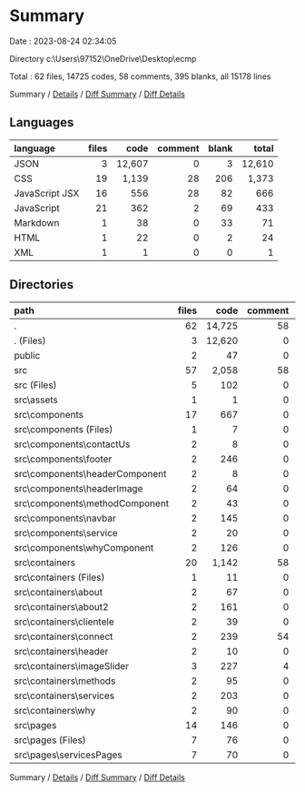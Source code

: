 # Summary

Date : 2023-08-24 02:34:05

Directory c:\\Users\\97152\\OneDrive\\Desktop\\ecmp

Total : 62 files,  14725 codes, 58 comments, 395 blanks, all 15178 lines

Summary / [Details](details.md) / [Diff Summary](diff.md) / [Diff Details](diff-details.md)

## Languages
| language | files | code | comment | blank | total |
| :--- | ---: | ---: | ---: | ---: | ---: |
| JSON | 3 | 12,607 | 0 | 3 | 12,610 |
| CSS | 19 | 1,139 | 28 | 206 | 1,373 |
| JavaScript JSX | 16 | 556 | 28 | 82 | 666 |
| JavaScript | 21 | 362 | 2 | 69 | 433 |
| Markdown | 1 | 38 | 0 | 33 | 71 |
| HTML | 1 | 22 | 0 | 2 | 24 |
| XML | 1 | 1 | 0 | 0 | 1 |

## Directories
| path | files | code | comment | blank | total |
| :--- | ---: | ---: | ---: | ---: | ---: |
| . | 62 | 14,725 | 58 | 395 | 15,178 |
| . (Files) | 3 | 12,620 | 0 | 35 | 12,655 |
| public | 2 | 47 | 0 | 3 | 50 |
| src | 57 | 2,058 | 58 | 357 | 2,473 |
| src (Files) | 5 | 102 | 0 | 19 | 121 |
| src\\assets | 1 | 1 | 0 | 0 | 1 |
| src\\components | 17 | 667 | 0 | 109 | 776 |
| src\\components (Files) | 1 | 7 | 0 | 0 | 7 |
| src\\components\\contactUs | 2 | 8 | 0 | 3 | 11 |
| src\\components\\footer | 2 | 246 | 0 | 27 | 273 |
| src\\components\\headerComponent | 2 | 8 | 0 | 3 | 11 |
| src\\components\\headerImage | 2 | 64 | 0 | 11 | 75 |
| src\\components\\methodComponent | 2 | 43 | 0 | 11 | 54 |
| src\\components\\navbar | 2 | 145 | 0 | 29 | 174 |
| src\\components\\service | 2 | 20 | 0 | 2 | 22 |
| src\\components\\whyComponent | 2 | 126 | 0 | 23 | 149 |
| src\\containers | 20 | 1,142 | 58 | 200 | 1,400 |
| src\\containers (Files) | 1 | 11 | 0 | 0 | 11 |
| src\\containers\\about | 2 | 67 | 0 | 10 | 77 |
| src\\containers\\about2 | 2 | 161 | 0 | 33 | 194 |
| src\\containers\\clientele | 2 | 39 | 0 | 5 | 44 |
| src\\containers\\connect | 2 | 239 | 54 | 44 | 337 |
| src\\containers\\header | 2 | 10 | 0 | 4 | 14 |
| src\\containers\\imageSlider | 3 | 227 | 4 | 46 | 277 |
| src\\containers\\methods | 2 | 95 | 0 | 14 | 109 |
| src\\containers\\services | 2 | 203 | 0 | 27 | 230 |
| src\\containers\\why | 2 | 90 | 0 | 17 | 107 |
| src\\pages | 14 | 146 | 0 | 29 | 175 |
| src\\pages (Files) | 7 | 76 | 0 | 11 | 87 |
| src\\pages\\servicesPages | 7 | 70 | 0 | 18 | 88 |

Summary / [Details](details.md) / [Diff Summary](diff.md) / [Diff Details](diff-details.md)